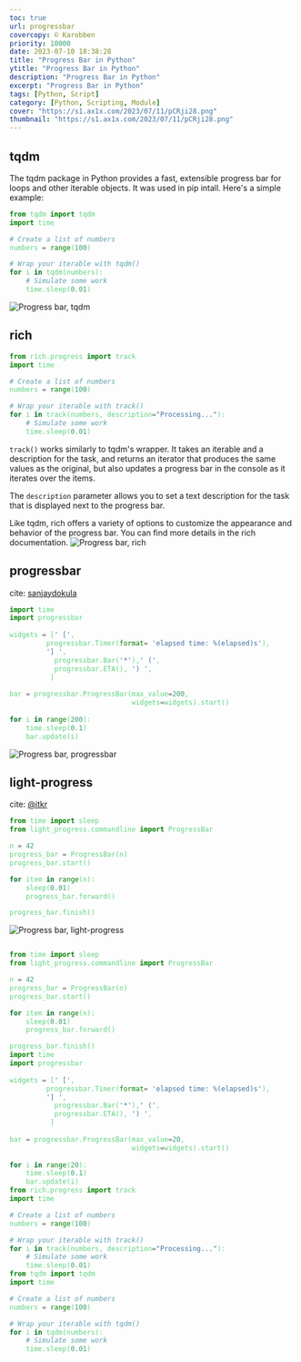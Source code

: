```yaml
---
toc: true
url: progressbar
covercopy: © Karobben
priority: 10000
date: 2023-07-10 18:38:28
title: "Progress Bar in Python"
ytitle: "Progress Bar in Python"
description: "Progress Bar in Python"
excerpt: "Progress Bar in Python"
tags: [Python, Script]
category: [Python, Scripting, Module]
cover: "https://s1.ax1x.com/2023/07/11/pCRji28.png"
thumbnail: "https://s1.ax1x.com/2023/07/11/pCRji28.png"
---
```


## tqdm

The tqdm package in Python provides a fast, extensible progress bar for loops and other iterable objects. It was used in pip intall. Here's a simple example:

```python
from tqdm import tqdm
import time

# Create a list of numbers
numbers = range(100)

# Wrap your iterable with tqdm()
for i in tqdm(numbers):
    # Simulate some work
    time.sleep(0.01)
```

![Progress bar, tqdm](https://s1.ax1x.com/2023/07/11/pCRXjDH.png)


## rich

```python
from rich.progress import track
import time

# Create a list of numbers
numbers = range(100)

# Wrap your iterable with track()
for i in track(numbers, description="Processing..."):
    # Simulate some work
    time.sleep(0.01)
```

`track()` works similarly to tqdm's wrapper. It takes an iterable and a description for the task, and returns an iterator that produces the same values as the original, but also updates a progress bar in the console as it iterates over the items.

The `description` parameter allows you to set a text description for the task that is displayed next to the progress bar.

Like tqdm, rich offers a variety of options to customize the appearance and behavior of the progress bar. You can find more details in the rich documentation.
![Progress bar, rich](https://s1.ax1x.com/2023/07/11/pCRXvbd.png)

## progressbar

cite: [sanjaydokula](https://www.geeksforgeeks.org/progress-bars-in-python/)
```python
import time
import progressbar
 
widgets = [' [',
         progressbar.Timer(format= 'elapsed time: %(elapsed)s'),
         '] ',
           progressbar.Bar('*'),' (',
           progressbar.ETA(), ') ',
          ]
 
bar = progressbar.ProgressBar(max_value=200,
                              widgets=widgets).start()
 
for i in range(200):
    time.sleep(0.1)
    bar.update(i)
```

![Progress bar, progressbar](https://s1.ax1x.com/2023/07/11/pCRXzVA.png)


## light-progress

cite: [@itkr](https://qiita.com/itkr/items/fab6a5e492b28bb07fab)


```python
from time import sleep
from light_progress.commandline import ProgressBar

n = 42
progress_bar = ProgressBar(n)
progress_bar.start()

for item in range(n):
    sleep(0.01)
    progress_bar.forward()

progress_bar.finish()
```

![Progress bar, light-progress](https://s1.ax1x.com/2023/07/11/pCRjp5t.png)



```python

from time import sleep
from light_progress.commandline import ProgressBar

n = 42
progress_bar = ProgressBar(n)
progress_bar.start()

for item in range(n):
    sleep(0.01)
    progress_bar.forward()

progress_bar.finish()
import time
import progressbar
 
widgets = [' [',
         progressbar.Timer(format= 'elapsed time: %(elapsed)s'),
         '] ',
           progressbar.Bar('*'),' (',
           progressbar.ETA(), ') ',
          ]
 
bar = progressbar.ProgressBar(max_value=20,
                              widgets=widgets).start()
 
for i in range(20):
    time.sleep(0.1)
    bar.update(i)
from rich.progress import track
import time

# Create a list of numbers
numbers = range(100)

# Wrap your iterable with track()
for i in track(numbers, description="Processing..."):
    # Simulate some work
    time.sleep(0.01)
from tqdm import tqdm
import time

# Create a list of numbers
numbers = range(100)

# Wrap your iterable with tqdm()
for i in tqdm(numbers):
    # Simulate some work
    time.sleep(0.01)
```



<style>
pre {
  background-color:#38393d;
  color: #5fd381;
}
</style>
